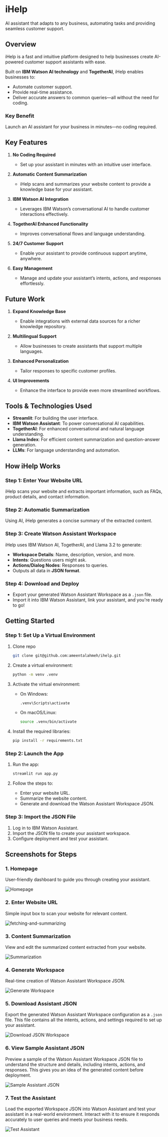 # iHelp  

AI assistant that adapts to any business, automating tasks and providing seamless customer support.  

## Overview  

iHelp is a fast and intuitive platform designed to help businesses create AI-powered customer support assistants with ease.  

Built on **IBM Watson AI technology** and **TogetherAI**, iHelp enables businesses to:  

- Automate customer support.  
- Provide real-time assistance.  
- Deliver accurate answers to common queries—all without the need for coding.  

### **Key Benefit**  
Launch an AI assistant for your business in minutes—no coding required.  


## **Key Features**  

1. **No Coding Required**  
   - Set up your assistant in minutes with an intuitive user interface.  

2. **Automatic Content Summarization**  
   - iHelp scans and summarizes your website content to provide a knowledge base for your assistant.  

3. **IBM Watson AI Integration**  
   - Leverages IBM Watson’s conversational AI to handle customer interactions effectively.  

4. **TogetherAI Enhanced Functionality**  
   - Improves conversational flows and language understanding.  

5. **24/7 Customer Support**  
   - Enable your assistant to provide continuous support anytime, anywhere.  

6. **Easy Management**  
   - Manage and update your assistant’s intents, actions, and responses effortlessly.  


## **Future Work**  

1. **Expand Knowledge Base**  
   - Enable integrations with external data sources for a richer knowledge repository.  

2. **Multilingual Support**  
   - Allow businesses to create assistants that support multiple languages.  

3. **Enhanced Personalization**  
   - Tailor responses to specific customer profiles.  

4. **UI Improvements**  
   - Enhance the interface to provide even more streamlined workflows.  


## **Tools & Technologies Used**  

- **Streamlit**: For building the user interface.  
- **IBM Watson Assistant**: To power conversational AI capabilities.  
- **TogetherAI**: For enhanced conversational and natural language understanding.  
- **Llama Index**: For efficient content summarization and question-answer generation.  
- **LLMs**: For language understanding and automation.  


## **How iHelp Works**  

### **Step 1: Enter Your Website URL**  
iHelp scans your website and extracts important information, such as FAQs, product details, and contact information.  

### **Step 2: Automatic Summarization**  
Using AI, iHelp generates a concise summary of the extracted content.  

### **Step 3: Create Watson Assistant Workspace**  
iHelp uses IBM Watson AI, TogetherAI, and Llama 3.2 to generate:  

- **Workspace Details**: Name, description, version, and more.  
- **Intents**: Questions users might ask.  
- **Actions/Dialog Nodes**: Responses to queries.  
- Outputs all data in **JSON format**.  

### **Step 4: Download and Deploy**  
- Export your generated Watson Assistant Workspace as a `.json` file.  
- Import it into IBM Watson Assistant, link your assistant, and you're ready to go!  


## **Getting Started**  

### **Step 1: Set Up a Virtual Environment**

1. Clone repo
   ```bash
   git clone git@github.com:ameentalahmeh/ihelp.git
   ```

2. Create a virtual environment:  
   ```bash
   python -m venv .venv
   ```  

3. Activate the virtual environment:  
   - On Windows:  
     ```bash
     .venv\Scripts\activate
     ```  
   - On macOS/Linux:  
     ```bash
     source .venv/bin/activate
     ```  

4. Install the required libraries:  
   ```bash
   pip install -r requirements.txt
   ```  


### **Step 2: Launch the App**  

1. Run the app:  
   ```bash
   streamlit run app.py
   ```  

2. Follow the steps to:  
   - Enter your website URL.  
   - Summarize the website content.  
   - Generate and download the Watson Assistant Workspace JSON.  


### **Step 3: Import the JSON File**  

1. Log in to IBM Watson Assistant.  
2. Import the JSON file to create your assistant workspace.  
3. Configure deployment and test your assistant.  


## **Screenshots for Steps**  

### 1. **Homepage**  
User-friendly dashboard to guide you through creating your assistant.  

![Homepage](/screenshots/home-view.jpeg)  


### 2. **Enter Website URL**  
Simple input box to scan your website for relevant content.  

![fetching-and-summarizing](/screenshots/fetching-and-summarizing.jpeg)  


### 3. **Content Summarization**  
View and edit the summarized content extracted from your website.  

![Summarization](/screenshots/content-document.jpeg)  


### 4. **Generate Workspace**  
Real-time creation of Watson Assistant Workspace JSON.  

![Generate Workspace](/screenshots/workspace-create.jpeg)  


### 5. **Download Assistant JSON**  
Export the generated Watson Assistant Workspace configuration as a `.json` file. This file contains all the intents, actions, and settings required to set up your assistant.  

![Download JSON Workspace](/screenshots/workspace-json-complete.jpeg)


### 6. **View Sample Assistant JSON**  
Preview a sample of the Watson Assistant Workspace JSON file to understand the structure and details, including intents, actions, and responses. This gives you an idea of the generated content before deployment.  

![Sample Assistant JSON](/screenshots/workspace-json.jpeg)

### 7. **Test the Assistant**  
Load the exported Workspace JSON into Watson Assistant and test your assistant in a real-world environment. Interact with it to ensure it responds accurately to user queries and meets your business needs.  

![Test Assistant](/screenshots/test-assistant-uses-workspace.jpeg)
